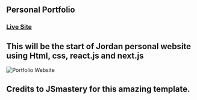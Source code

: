 ## Personal Portfolio
### [Live Site](http://jordanandrianda.com/)
## This will be the start of Jordan personal website using Html, css, react.js and next.js

![Portfolio Website](https://i.ibb.co/BznPSDz/website-preview.png)
## Credits to JSmastery for this amazing template.

